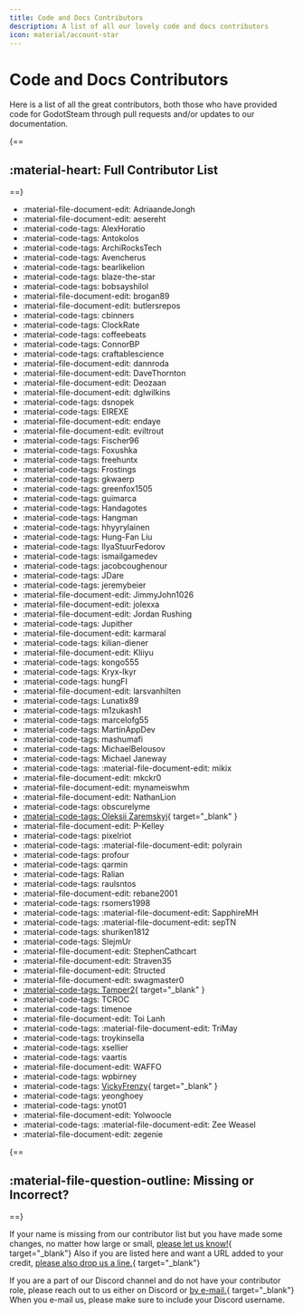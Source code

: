```yaml
---
title: Code and Docs Contributors
description: A list of all our lovely code and docs contributors
icon: material/account-star
---
```


# Code and Docs Contributors

Here is a list of all the great contributors, both those who have provided code for GodotSteam through pull requests and/or updates to our documentation.

{==
## :material-heart: Full Contributor List
==}

<div class="grid cards contrib_list" markdown>

- :material-file-document-edit: AdriaandeJongh
- :material-file-document-edit: aesereht
- :material-code-tags: AlexHoratio
- :material-code-tags: Antokolos
- :material-code-tags: ArchiRocksTech
- :material-code-tags: Avencherus
- :material-code-tags: bearlikelion
- :material-code-tags: blaze-the-star
- :material-code-tags: bobsayshilol
- :material-file-document-edit: brogan89
- :material-file-document-edit: butlersrepos
- :material-code-tags: cbinners
- :material-code-tags: ClockRate
- :material-code-tags: coffeebeats
- :material-code-tags: ConnorBP
- :material-code-tags: craftablescience
- :material-file-document-edit: dannroda
- :material-file-document-edit: DaveThornton
- :material-file-document-edit: Deozaan
- :material-file-document-edit: dglwilkins
- :material-code-tags: dsnopek
- :material-code-tags: EIREXE
- :material-file-document-edit: endaye
- :material-file-document-edit: eviltrout
- :material-code-tags: Fischer96
- :material-code-tags: Foxushka
- :material-code-tags: freehuntx
- :material-code-tags: Frostings
- :material-code-tags: gkwaerp
- :material-code-tags: greenfox1505
- :material-code-tags: guimarca
- :material-code-tags: Handagotes
- :material-code-tags: Hangman
- :material-code-tags: hhyyrylainen
- :material-code-tags: Hung-Fan Liu
- :material-code-tags: IlyaStuurFedorov
- :material-code-tags: ismailgamedev
- :material-code-tags: jacobcoughenour
- :material-code-tags: JDare
- :material-code-tags: jeremybeier
- :material-file-document-edit: JimmyJohn1026
- :material-file-document-edit: jolexxa
- :material-file-document-edit: Jordan Rushing
- :material-code-tags: Jupither
- :material-file-document-edit: karmaral
- :material-code-tags: kilian-diener
- :material-file-document-edit: Kliiyu
- :material-code-tags: kongo555
- :material-code-tags: Kryx-Ikyr
- :material-code-tags: hungFI
- :material-file-document-edit: larsvanhilten
- :material-code-tags: Lunatix89
- :material-code-tags: m1zukash1
- :material-code-tags: marcelofg55
- :material-code-tags: MartinAppDev
- :material-code-tags: mashumafi
- :material-code-tags: MichaelBelousov
- :material-code-tags: Michael Janeway
- :material-code-tags: :material-file-document-edit: mikix
- :material-file-document-edit: mkckr0
- :material-file-document-edit: mynameiswhm
- :material-file-document-edit: NathanLion
- :material-code-tags: obscurelyme
- [:material-code-tags: Oleksii Zaremskyi](https://savelife.in.ua/){ target="\_blank" }
- :material-file-document-edit: P-Kelley
- :material-code-tags: pixelriot
- :material-code-tags: :material-file-document-edit: polyrain
- :material-code-tags: profour
- :material-code-tags: qarmin
- :material-code-tags: Ralian
- :material-code-tags: raulsntos
- :material-file-document-edit: rebane2001
- :material-code-tags: rsomers1998
- :material-code-tags: :material-file-document-edit: SapphireMH
- :material-code-tags: :material-file-document-edit: sepTN
- :material-code-tags: shuriken1812
- :material-code-tags: SlejmUr
- :material-file-document-edit: StephenCathcart
- :material-file-document-edit: Straven35
- :material-file-document-edit: Structed
- :material-file-document-edit: swagmaster0
- [:material-code-tags: Tamper2](https://honkofheroes.com/){ target="\_blank" }
- :material-code-tags: TCROC
- :material-code-tags: timenoe
- :material-file-document-edit: Toi Lanh
- :material-code-tags: :material-file-document-edit: TriMay
- :material-code-tags: troykinsella
- :material-code-tags: xsellier
- :material-code-tags: vaartis
- :material-file-document-edit: WAFFO
- :material-code-tags: wpbirney
- :material-code-tags: [VickyFrenzy](https://vickyfrenzy.net/){ target="\_blank" }
- :material-code-tags: yeonghoey
- :material-code-tags: ynot01
- :material-file-document-edit: Yolwoocle
- :material-code-tags: :material-file-document-edit: Zee Weasel
- :material-file-document-edit: zegenie

</div>

{==
## :material-file-question-outline: Missing or Incorrect?
==}

If your name is missing from our contributor list but you have made some changes, no matter how large or small, [please let us know!](mailto:contributors@godotsteam.com){ target="\_blank"}  Also if you are listed here and want a URL added to your credit, [please also drop us a line.](mailto:contributors@godotsteam.com){ target="\_blank"}

If you are a part of our Discord channel and do not have your contributor role, please reach out to us either on Discord or [by e-mail.](mailto:contributors@godotsteam.com){ target="\_blank"} When you e-mail us, please make sure to include your Discord username.